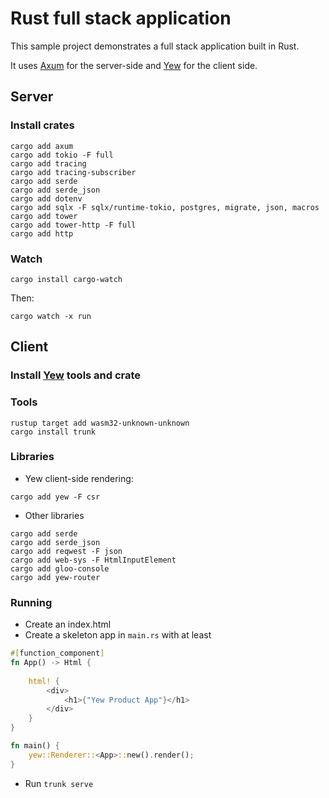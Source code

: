 # Rust full stack application

This sample project demonstrates a full stack application built in Rust.

It uses [Axum](https://github.com/tokio-rs/axum) for the server-side and [Yew](https://yew.rs)  for the client side.

## Server

### Install crates

```shell
cargo add axum
cargo add tokio -F full
cargo add tracing
cargo add tracing-subscriber
cargo add serde
cargo add serde_json
cargo add dotenv
cargo add sqlx -F sqlx/runtime-tokio, postgres, migrate, json, macros
cargo add tower
cargo add tower-http -F full
cargo add http
```

### Watch

```shell 
cargo install cargo-watch
```

Then:

```shell 
cargo watch -x run
```

## Client

### Install [Yew](https://yew.rs) tools and crate

### Tools

```shell
rustup target add wasm32-unknown-unknown
cargo install trunk
```

### Libraries

- Yew client-side rendering:

```shell
cargo add yew -F csr
```

- Other libraries
```shell
cargo add serde
cargo add serde_json
cargo add reqwest -F json
cargo add web-sys -F HtmlInputElement
cargo add gloo-console
cargo add yew-router
```

### Running

- Create an index.html
- Create a skeleton app in `main.rs` with at least

```rust
#[function_component]
fn App() -> Html {
    
    html! {
        <div>
            <h1>{"Yew Product App"}</h1>
        </div>
    }
}

fn main() {
    yew::Renderer::<App>::new().render();
}
```

- Run `trunk serve`

